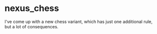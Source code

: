 # nexus_chess
I've come up with a new chess variant, which has just one additional rule, but a lot of consequences.
